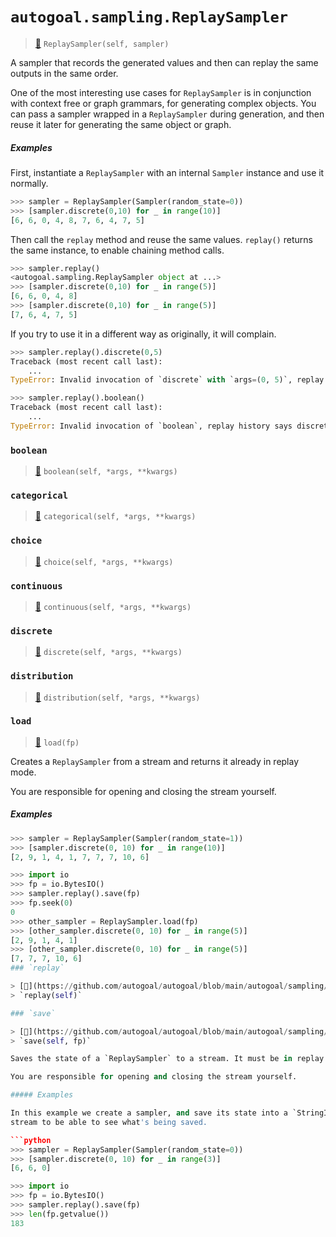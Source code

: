 # `autogoal.sampling.ReplaySampler`

> [📝](https://github.com/autogal/autogoal/blob/main/autogoal/sampling/__init__.py#L210)
> `ReplaySampler(self, sampler)`

A sampler that records the generated values and then can replay the
same outputs in the same order.

One of the most interesting use cases for `ReplaySampler` is in conjunction with context free
or graph grammars, for generating complex objects.
You can pass a sampler wrapped in a `ReplaySampler` during generation, and then
reuse it later for generating the same object or graph.

##### Examples

First, instantiate a `ReplaySampler` with an internal `Sampler` instance and
use it normally.

```python
>>> sampler = ReplaySampler(Sampler(random_state=0))
>>> [sampler.discrete(0,10) for _ in range(10)]
[6, 6, 0, 4, 8, 7, 6, 4, 7, 5]

```

Then call the `replay` method and reuse the same values.
`replay()` returns the same instance, to enable chaining method calls.

```python
>>> sampler.replay()
<autogoal.sampling.ReplaySampler object at ...>
>>> [sampler.discrete(0,10) for _ in range(5)]
[6, 6, 0, 4, 8]
>>> [sampler.discrete(0,10) for _ in range(5)]
[7, 6, 4, 7, 5]

```

If you try to use it in a different way as originally, it will complain.

```python
>>> sampler.replay().discrete(0,5)
Traceback (most recent call last):
    ...
TypeError: Invalid invocation of `discrete` with `args=(0, 5)`, replay history says args='(0, 10)'.

>>> sampler.replay().boolean()
Traceback (most recent call last):
    ...
TypeError: Invalid invocation of `boolean`, replay history says discrete comes next.

```
### `boolean`

> [📝](https://github.com/autogoal/autogoal/blob/main/autogoal/sampling/__init__.py#L388)
> `boolean(self, *args, **kwargs)`

### `categorical`

> [📝](https://github.com/autogoal/autogoal/blob/main/autogoal/sampling/__init__.py#L391)
> `categorical(self, *args, **kwargs)`

### `choice`

> [📝](https://github.com/autogoal/autogoal/blob/main/autogoal/sampling/__init__.py#L376)
> `choice(self, *args, **kwargs)`

### `continuous`

> [📝](https://github.com/autogoal/autogoal/blob/main/autogoal/sampling/__init__.py#L385)
> `continuous(self, *args, **kwargs)`

### `discrete`

> [📝](https://github.com/autogoal/autogoal/blob/main/autogoal/sampling/__init__.py#L382)
> `discrete(self, *args, **kwargs)`

### `distribution`

> [📝](https://github.com/autogoal/autogoal/blob/main/autogoal/sampling/__init__.py#L379)
> `distribution(self, *args, **kwargs)`

### `load`

> [📝](https://github.com/autogoal/autogoal/blob/main/autogoal/sampling/__init__.py#L344)
> `load(fp)`

Creates a `ReplaySampler` from a stream and returns it already in
replay mode.

You are responsible for opening and closing the stream yourself.

##### Examples

```python
>>> sampler = ReplaySampler(Sampler(random_state=1))
>>> [sampler.discrete(0, 10) for _ in range(10)]
[2, 9, 1, 4, 1, 7, 7, 7, 10, 6]

>>> import io
>>> fp = io.BytesIO()
>>> sampler.replay().save(fp)
>>> fp.seek(0)
0
>>> other_sampler = ReplaySampler.load(fp)
>>> [other_sampler.discrete(0, 10) for _ in range(5)]
[2, 9, 1, 4, 1]
>>> [other_sampler.discrete(0, 10) for _ in range(5)]
[7, 7, 7, 10, 6]
### `replay`

> [📝](https://github.com/autogoal/autogoal/blob/main/autogoal/sampling/__init__.py#L308)
> `replay(self)`

### `save`

> [📝](https://github.com/autogoal/autogoal/blob/main/autogoal/sampling/__init__.py#L313)
> `save(self, fp)`

Saves the state of a `ReplaySampler` to a stream. It must be in replay mode.

You are responsible for opening and closing the stream yourself.

##### Examples

In this example we create a sampler, and save its state into a `StringIO`
stream to be able to see what's being saved.

```python
>>> sampler = ReplaySampler(Sampler(random_state=0))
>>> [sampler.discrete(0, 10) for _ in range(3)]
[6, 6, 0]

>>> import io
>>> fp = io.BytesIO()
>>> sampler.replay().save(fp)
>>> len(fp.getvalue())
183

```
